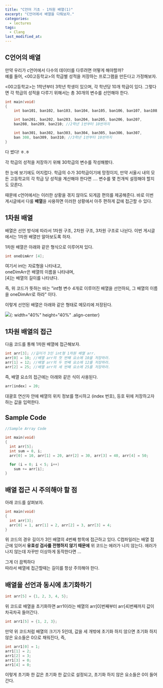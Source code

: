```yaml
---
title: "C언어 기초 - 1차원 배열(1)"
excerpt: "C언어에서 배열을 다뤄보자."
categories:
  - lectures
tags:
  - Clang
last_modified_at:
---
```

## C언어의 배열

만약 우리가 c언어에서 다수의 데이터를 다루려면 어떻게 해야할까?  
예를 들어, <00고등학교>의 학급별 성적을 저장하는 프로그램을 만든다고 가정해보자.  

<00고등학교>는 1학년부터 3학년 학생이 있으며, 각 학년당 10개 학급이 있다. 그렇다면 각 학급의 성적을 다루기 위해서는 총 30개의 변수를 선언해야 한다.  


```c
int main(void)
{
    int ban101, ban102, ban103, ban104, ban105, ban106, ban107, ban108, ban109, ban110; //1학년 1반부터 10반까지

    int ban201, ban202, ban203, ban204, ban205, ban206, ban207,
    ban208, ban209, ban210; //2학년 1반부터 10반까지

    int ban301, ban302, ban303, ban304, ban305, ban306, ban307,
    ban 308, ban309, ban310; //3학년 1반부터 10반까지
}
```

다 썼다! ㅎ.ㅎ

각 학급의 성적을 저장하기 위해 30학급의 변수를 작성해봤다.  

한 눈에 보기에도 어지럽다. 학급의 수가 30학급이기에 망정이지, 만약 서울시 내의 모든 고등학교의 각 학급 당 성적을 계산해야 한다면 .... 변수를 몇 천개씩 설정해야 할지도 모른다. 

때문에 c언어에서는 이러한 상황을 겪지 않아도 되게끔 편의를 제공해준다. 바로 이번 게시글에서 다룰 **배열**을 사용하면 이러한 상황에서 아주 편하게 값에 접근할 수 있다.   



## 1차원 배열

배열은 선언 방식에 따라서 1차원 구조, 2차원 구조, 3차원 구조로 나뉜다. 
이번 게시글에서는 1차원 배열만 알아보도록 하자. 

1차원 배열은 아래와 같은 형식으로 이루어져 있다. 

```c
int oneDimArr [4];
```

여기서 int는 자료형을 나타내고,  
oneDimArr은 배열의 이름을 나타내며,  
[4]는 배열의 길이를 나타낸다. 

즉, 위 코드가 뜻하는 바는 "int형 변수 4개로 이루어진 배열을 선언하되, 그 배열의 이름을 oneDimArr로 하라" 이다. 

이렇게 선언된 배열은 아래와 같은 형태로 메모리에 저장된다. 

![](https://drive.google.com/uc?id=1w1AdtnUUjEtpMGsLiNwG0q9jpXaaNrQ4){: width="40%" height="40%" .align-center}

## 1차원 배열의 접근

다음 코드를 통해 1차원 배열에 접근해보자. 

```c
int arr[3]; //길이가 3인 int형 1차원 배열 arr.
arr[0] = 10; //배열 arr의 첫 번째 요소에 10을 저장하라.
arr[1] = 12; //배열 arr의 두 번째 요소에 12를 저장하라.
arr[2] = 25; //배열 arr의 세 번째 요소에 25를 저장하라.
```

즉, 배열 요소의 접근에는 아래와 같은 식이 사용된다.

```c
arr[index] = 20;
```
대괄호 연산자 안에 배열의 위치 정보를 명시하고 (index 번호), 등호 뒤에 저장하고자 하는 값을 입력한다. 

## Sample Code

```c
//Sample Array Code

int main(void)
{
  int arr[5];
  int sum = 0, i;
  arr[0] = 10, arr[1] = 20, arr[2] = 30, arr[3] = 40, arr[4] = 50;

  for (i = 0; i < 5; i++)
    sum += arr[i];
}
```
## 배열 접근 시 주의해야 할 점

아래 코드를 살펴보자.

```c
int main(void)
{
  int arr[3];
  arr[0] = 1, arr[1] = 2, arr[2] = 3, arr[3] = 4;
}
```

위 코드의 경우 길이가 3인 배열의 4번째 항목에 접근하고 있다.
C컴파일러는 배열 접근에 있어서 **유효성 검사를 전행하지 않기 때문에** 위 코드는 에러가 나지 않는다. 
에러가 나지 않는데 자꾸만 이상하게 동작한다면 ...  

그게 더 끔찍하다  
따라서 배열에 접근할때는 길이를 항상 주의해야 한다. 

## 배열을 선언과 동시에 초기화하기
```c
int arr[5] = {1, 2, 3, 4, 5};
```

위 코드로 배열을 초기화하면 arr1이라는 배열의 arr[0]번째부터 arr[4]번째까지 값이 차곡차곡 들어간다.

```c
int arr1[5] = {1, 2, 3};
```

만약 위 코드처럼 배열의 크기가 5인데, 값을 세 개밖에 초기화 하지 않으면 초기화 하지 않은 요소들은 0으로 채워진다, 즉, 

```c
int arr1[0] = 1;
arr1[1] = 2;
arr1[2] = 3;
arr1[3] = 0;
arr1[4] = 0;
```

이렇게 초기화 한 값은 초기화 한 값으로 설정되고, 초기화 하지 않은 요소들은 0이 들어간다. 



